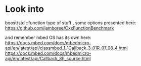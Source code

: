 # Look into

boost/std ::function type of stuff , some options presented here:
https://github.com/jamboree/CxxFunctionBenchmark

and remember mbed OS has its own here:
https://docs.mbed.com/docs/mbedmicro-api/en/latest/api/classmbed_1_1Callback_3_01R_07_08_4.html
https://docs.mbed.com/docs/mbedmicro-api/en/latest/api/Callback_8h_source.html
